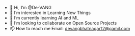 - 👋 Hi, I’m @De-VANG
- 👀 I’m interested in Learning New Things
- 🌱 I’m currently learning AI and ML
- 💞️ I’m looking to collaborate on Open Source Projects
- 📫 How to reach me Email: devangbhatnagar12@gamil.com

<!---
De-VANG/De-VANG is a ✨ special ✨ repository because its `README.md` (this file) appears on your GitHub profile.
You can click the Preview link to take a look at your changes.
--->
